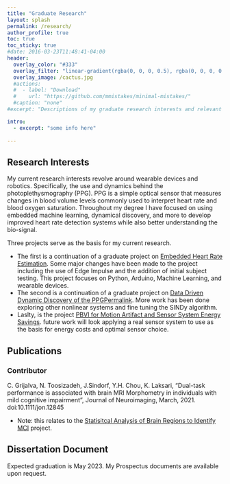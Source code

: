 ```yaml
---
title: "Graduate Research"
layout: splash
permalink: /research/
author_profile: true
toc: true
toc_sticky: true
#date: 2016-03-23T11:48:41-04:00
header:
  overlay_color: "#333"
  overlay_filter: "linear-gradient(rgba(0, 0, 0, 0.5), rgba(0, 0, 0, 0.5))"
  overlay_image: /cactus.jpg
  #actions:
  #  - label: "Download"
  #    url: "https://github.com/mmistakes/minimal-mistakes/"
  #caption: "none"
#excerpt: "Descriptions of my graduate research interests and relevant material."

intro: 
  - excerpt: "some info here"   
   
---
```


## Research Interests
My current research interests revolve around wearable devices and robotics. Specifically, the use and dynamics behind the photoplethysmography (PPG). PPG is a simple optical sensor that measures changes in blood volume levels commonly used to interpret heart rate and blood oxygen saturation. Throughout my degree I have focused on using embedded machine learning, dynamical discovery, and more to develop improved heart rate detection systems while also better understanding the bio-signal. <br> 

Three projects serve as the basis for my current research. <br>
- The first is a continuation of a graduate project on [Embedded Heart Rate Estimation](/bmi598_page/). Some major changes have been made to the project including the use of Edge Impulse and the addition of initial subject testing. This project focuses on Python, Arduino, Machine Learning, and wearable devices. 
- The second is a continuation of a graduate project on [Data Driven Dynamic Discovery of the PPGPermalink](/egr608_page/). More work has been done exploring other nonlinear systems and fine tuning the SINDy algorithm. 
- Laslty, is the project [PBVI for Motion Artifact and Sensor System Energy Savings](/eee598lb_page/). future work will look applying a real sensor system to use as the basis for energy costs and optimal sensor choice. 
## Publications
### Contributor<br>
C. Grijalva, N. Toosizadeh, J.Sindorf, Y.H. Chou, K. Laksari, “Dual-task performance is associated with brain
MRI Morphometry in individuals with mild cognitive impairment”, Journal of Neuroimaging, March, 2021.
doi:10.1111/jon.12845 <br> 
- Note: this relates to the [Statisitcal Analysis of Brain Regions to Identify MCI](/undergradlab/) project. 
## Dissertation Document
Expected graduation is May 2023. My Prospectus documents are available upon request. 

